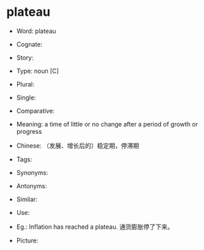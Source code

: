 # plateau

- Word: plateau
- Cognate: 
- Story: 

- Type: noun [C]
- Plural: 
- Single: 
- Comparative: 
- Meaning: a time of little or no change after a period of growth or progress
- Chinese: （发展、增长后的）稳定期，停滞期
- Tags: 
- Synonyms: 
- Antonyms: 
- Similar: 
- Use: 
- Eg.: Inflation has reached a plateau. 通货膨胀停了下来。
- Picture: 

